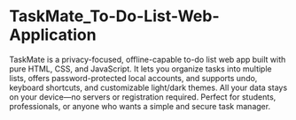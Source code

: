 # TaskMate_To-Do-List-Web-Application
TaskMate is a privacy-focused, offline-capable to-do list web app built with pure HTML, CSS, and JavaScript. It lets you organize tasks into multiple lists, offers password-protected local accounts, and supports undo, keyboard shortcuts, and customizable light/dark themes. 
All your data stays on your device—no servers or registration required. Perfect for students, professionals, or anyone who wants a simple and secure task manager.
